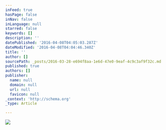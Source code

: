 ```yaml
---
inFeed: true
hasPage: false
inNav: false
inLanguage: null
starred: false
keywords: []
description: ''
datePublished: '2016-04-08T04:05:03.287Z'
dateModified: '2016-04-08T04:04:46.340Z'
title: ''
author: []
sourcePath: _posts/2016-03-28-e694f8aa-1e6d-47e0-9eaf-4c9c3af9f32c.md
published: true
authors: []
publisher:
  name: null
  domain: null
  url: null
  favicon: null
_context: 'http://schema.org'
_type: Article

---
```

![](https://the-grid-user-content.s3-us-west-2.amazonaws.com/9a7713b5-8542-4ddd-9d76-55265872d432.jpg)